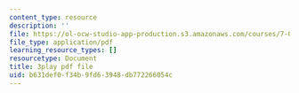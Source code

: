 ```yaml
---
content_type: resource
description: ''
file: https://ol-ocw-studio-app-production.s3.amazonaws.com/courses/7-01sc-fundamentals-of-biology-fall-2011/b631def0f34b9fd63948db772266054c_htYyCEdc8B4.pdf
file_type: application/pdf
learning_resource_types: []
resourcetype: Document
title: 3play pdf file
uid: b631def0-f34b-9fd6-3948-db772266054c
---
```

